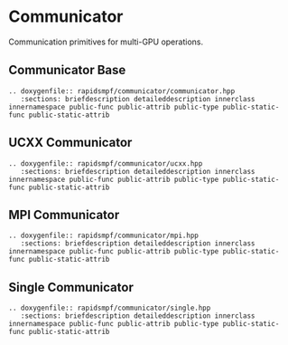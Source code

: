 # Communicator

Communication primitives for multi-GPU operations.

## Communicator Base

```{eval-rst}
.. doxygenfile:: rapidsmpf/communicator/communicator.hpp
   :sections: briefdescription detaileddescription innerclass innernamespace public-func public-attrib public-type public-static-func public-static-attrib
```

## UCXX Communicator

```{eval-rst}
.. doxygenfile:: rapidsmpf/communicator/ucxx.hpp
   :sections: briefdescription detaileddescription innerclass innernamespace public-func public-attrib public-type public-static-func public-static-attrib
```

## MPI Communicator

```{eval-rst}
.. doxygenfile:: rapidsmpf/communicator/mpi.hpp
   :sections: briefdescription detaileddescription innerclass innernamespace public-func public-attrib public-type public-static-func public-static-attrib
```

## Single Communicator

```{eval-rst}
.. doxygenfile:: rapidsmpf/communicator/single.hpp
   :sections: briefdescription detaileddescription innerclass innernamespace public-func public-attrib public-type public-static-func public-static-attrib
```
